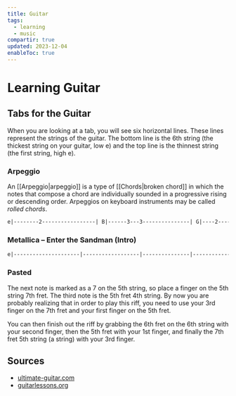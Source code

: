```yaml
---
title: Guitar
tags:
  - learning
  - music
compartir: true
updated: 2023-12-04
enableToc: true
---
```


# Learning Guitar

## Tabs for the Guitar

When you are looking at a tab, you will see six horizontal lines. These lines represent the strings of the guitar. The bottom line is the 6th string (the thickest string on your guitar, low e) and the top line is the thinnest string (the first string, high e).

### Arpeggio

An [[Arpeggio|arpeggio]] is a type of [[Chords|broken chord]] in which the notes that compose a chord are individually sounded in a progressive rising or descending order. Arpeggios on keyboard instruments may be called _rolled chords_.

```md
e|--------2-----------------| B|------3---3---------------| G|----2-------2-------------| D|--0-----------------------| A|--------------------------| E|--------------------------|
```

### Metallica – Enter the Sandman (Intro)

```md
e|---------------------|------------------|---------------|--------------------| B|---------------------|------------------|---------------|--------------------| G|---------------------|------------------|---------------|--------------------| D|-------5-------------|----5-------------|----5----------|--------------------| A|----7-----------7----|-7-----------7----|-7-----------7-|--------------------| E|-0--------6--5-----0-|-------6--5-----0-|-------6--5----|--------------------|
```

### Pasted

The next note is marked as a 7 on the 5th string, so place a finger on the 5th string 7th fret. The third note is the 5th fret 4th string. By now you are probably realizing that in order to play this riff, you need to use your 3rd finger on the 7th fret and your first finger on the 5th fret.

You can then finish out the riff by grabbing the 6th fret on the 6th string with your second finger, then the 5th fret with your 1st finger, and finally the 7th fret 5th string (a string) with your 3rd finger.

## Sources

- [ultimate-guitar.com](https://tabs.ultimate-guitar.com/tab/metallica/enter-sandman-tabs-8595)
- [guitarlessons.org](https://www.guitarlessons.org/lessons/read-guitar-tabs/)
